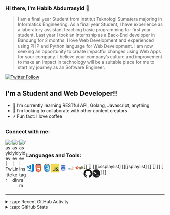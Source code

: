 ### Hi there, I'm Habib Abdurrasyid 👋
> I am a final year Student from Institut Teknologi Sumatera majoring in Informatics Engineering. As a final year Student, I have experience as a laboratory assistant teaching basic programming for first year student. Last year I took an Internship as a Back-End developer in Bandung for 2 months. I love Web Development and experienced using PHP and Python language for Web Development.  I am now seeking an opportunity to create impactful changes using Web Apps for your company. I believe your company’s culture and improvement to make an impact in technology will be a suitable place for me to start my journey as an Software Engineer.


[![Twitter Follow](https://img.shields.io/twitter/follow/rasyidevh?color=1DA1F2&logo=twitter&style=for-the-badge)](https://twitter.com/intent/follow?original_referer=https%3A%2F%2Fgithub.com%2Fhabib_abd11&screen_name=rasyidevh)

## I'm a Student and Web Developer!!
- 🌱 I’m currently learning RESTful API, Golang, Javascript, anything
- 👯 I’m looking to collaborate with other content creators
- ⚡ Fun fact: I love coffee


### Connect with me:

[<img align="left" alt="rasyidev | Twitter" width="22px" src="https://cdn.jsdelivr.net/npm/simple-icons@v3/icons/twitter.svg" />][twitter]
[<img align="left" alt="rasyidev | LinkedIn" width="22px" src="https://cdn.jsdelivr.net/npm/simple-icons@v3/icons/linkedin.svg" />][linkedin]
[<img align="left" alt="rasyidev | Instagram" width="22px" src="https://cdn.jsdelivr.net/npm/simple-icons@v3/icons/instagram.svg" />][instagram]

<br />

### Languages and Tools:

[<img align="left" alt="Visual Studio Code" width="26px" src="https://raw.githubusercontent.com/github/explore/80688e429a7d4ef2fca1e82350fe8e3517d3494d/topics/visual-studio-code/visual-studio-code.png" />]
[<img align="left" alt="HTML5" width="26px" src="https://raw.githubusercontent.com/github/explore/80688e429a7d4ef2fca1e82350fe8e3517d3494d/topics/html/html.png" />]
[<img align="left" alt="CSS3" width="26px" src="https://raw.githubusercontent.com/github/explore/80688e429a7d4ef2fca1e82350fe8e3517d3494d/topics/css/css.png" />][cssplaylist]
[<img align="left" alt="JavaScript" width="26px" src="https://raw.githubusercontent.com/github/explore/80688e429a7d4ef2fca1e82350fe8e3517d3494d/topics/javascript/javascript.png" />][jsplaylist]
[<img align="left" alt="SQL" width="26px" src="https://raw.githubusercontent.com/github/explore/80688e429a7d4ef2fca1e82350fe8e3517d3494d/topics/sql/sql.png" />]
[<img align="left" alt="MySQL" width="26px" src="https://raw.githubusercontent.com/github/explore/80688e429a7d4ef2fca1e82350fe8e3517d3494d/topics/mysql/mysql.png" />]
[<img align="left" alt="Git" width="26px" src="https://raw.githubusercontent.com/github/explore/80688e429a7d4ef2fca1e82350fe8e3517d3494d/topics/git/git.png" />]
[<img align="left" alt="GitHub" width="26px" src="https://raw.githubusercontent.com/github/explore/78df643247d429f6cc873026c0622819ad797942/topics/github/github.png" />]
[<img align="left" alt="Terminal" width="26px" src="https://raw.githubusercontent.com/github/explore/80688e429a7d4ef2fca1e82350fe8e3517d3494d/topics/terminal/terminal.png" />]

<br />
<br />

---


<details>
  <summary>:zap: Recent GitHub Activity</summary>
  
<!--START_SECTION:activity-->
1. ❗️ Closed issue [#8](https://github.com/rasyidev/free-developer-resources/issues/8) in [rasyidev/free-developer-resources](https://github.com/rasyidev/free-developer-resources)
2. 🗣 Commented on [#8](https://github.com/rasyidev/free-developer-resources/issues/8) in [rasyidev/free-developer-resources](https://github.com/rasyidev/free-developer-resources)
3. 🗣 Commented on [#7](https://github.com/rasyidev/free-developer-resources/issues/7) in [rasyidev/free-developer-resources](https://github.com/rasyidev/free-developer-resources)
4. 🎉 Merged PR [#7](https://github.com/rasyidev/free-developer-resources/pull/7) in [rasyidev/free-developer-resources](https://github.com/rasyidev/free-developer-resources)
5. 🗣 Commented on [#3](https://github.com/rasyidev/rasyidev-vscode-theme/issues/3) in [rasyidev/rasyidev-vscode-theme](https://github.com/rasyidev/rasyidev-vscode-theme)
<!--END_SECTION:activity-->

</details>

<details>
  <summary>:zap: GitHub Stats</summary>

  <img align="left" alt="rasyidev's GitHub Stats" src="https://github-readme-stats.vercel.app/api?username=rasyidev&show_icons=true&hide_border=true" />

</details>

[twitter]: https://twitter.com/rasyidevh
[instagram]: https://instagram.com/habib.bee_
[linkedin]: https://linkedin.com/in/habib-abdurrasyid
